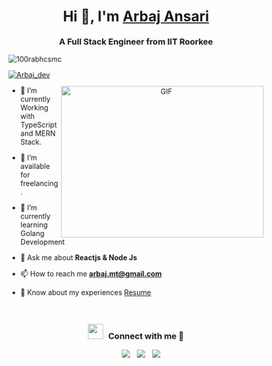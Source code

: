 <h1 align="center">Hi 👋, I'm <a href="https://linkedin.com/in/arbaj-ansari-iitr" target="blank">
Arbaj Ansari</a></h1>
<h3 align="center">A Full Stack Engineer from IIT Roorkee </h3>

<p align="left"> <img src="https://komarev.com/ghpvc/?username=ArbajAnsari19&label=Profile%20views&color=0e75b6&style=flat" alt="100rabhcsmc" /> </p>

<p align="left"> <a href="https://x.com/Arbaj_dev" target="blank"><img src="https://img.shields.io/twitter/follow/Arbaj_dev?logo=twitter&style=for-the-badge" alt="Arbaj_dev" /></a> </p>

<a target="_blank" align="center">
  <img align="right" top="500" height="300" width="400" alt="GIF" src="https://media.giphy.com/media/SWoSkN6DxTszqIKEqv/giphy.gif">
</a>


- 🌱 I’m currently Working with TypeScript and MERN Stack.

- 🤝 I’m available for freelancing.

- 🌱 I’m currently learning Golang Development

- 💬 Ask me about **Reactjs & Node Js**

- 📫 How to reach me **arbaj.mt@gmail.com**

- 📄 Know about my experiences <a href="https://drive.google.com/file/d/1PNT8A5_MyNKWIM0RdRDUbjiw8DTG1Arx/view?usp=sharing" target="blank">Resume</a>
<br/>
<h3 align="center" > <img src="https://media.giphy.com/media/iY8CRBdQXODJSCERIr/giphy.gif" width="30" height="30" style="margin-right: 10px;">Connect with me 🤝 </h3>

<p align="center">

 <div align="center"  class="icons-social" style="margin-left: 10px;">
        <a style="margin-left: 10px;"  target="_blank" href="https://linkedin.com/in/arbaj-ansari-iitr">
			<img src="https://img.icons8.com/doodle/40/000000/linkedin--v2.png"></a>
        <a style="margin-left: 10px;" target="_blank" href="https://github.com/ArbajAnsari19">
		<img src="https://img.icons8.com/doodle/40/000000/github--v1.png"></a>
		<a style="margin-left: 10px;" target="_blank" href="https://twitter.com/Arbaj_dev">
			<img src="https://img.icons8.com/doodle/1x/twitter-squared--v2.png" ></a>
      </div>

</p>

